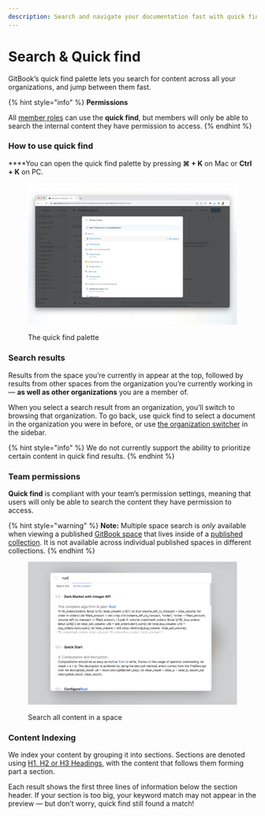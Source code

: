 ```yaml
---
description: Search and navigate your documentation fast with quick find.
---
```


# Search & Quick find

GitBook’s quick find palette lets you search for content across all your organizations, and jump between them fast.

{% hint style="info" %}
**Permissions**

All [member roles](../../account-management/member-management/roles.md) can use the **quick find**, but members will only be able to search the internal content they have permission to access.‌
{% endhint %}

### How to use quick find

**​**You can open the quick find palette by pressing **⌘ + K** on Mac or **Ctrl + K** on PC.

<figure><img src="../../.gitbook/assets/quick-find.png" alt=""><figcaption><p>The quick find palette</p></figcaption></figure>

### Search results <a href="#display-of-results" id="display-of-results"></a>

Results from the space you’re currently in appear at the top, followed by results from other spaces from the organization you’re currently working in — **as well as other organizations** you are a member of.

When you select a search result from an organization, you’ll switch to browsing that organization. To go back, use quick find to select a document in the organization you were in before, or use [the organization switcher](../editor/navigation.md#the-sidebar) in the sidebar.

{% hint style="info" %}
We do not currently support the ability to prioritize certain content in quick find results.
{% endhint %}

### ​Team permissions <a href="#team-permissions" id="team-permissions"></a>

**Quick find** is compliant with your team’s permission settings, meaning that users will only be able to search the content they have permission to access.‌

{% hint style="warning" %}
**Note:** Multiple space search is _only_ available when viewing a published [GitBook space](../editor/content-structure/what-is-a-space.md) that lives inside of a [published collection](../../published-documentation/share/collection-publishing.md). It is not available across individual published spaces in different collections.&#x20;
{% endhint %}

<figure><img src="../../.gitbook/assets/Screenshot 2024-02-15 at 11.35.11.png" alt=""><figcaption><p>Search all content in a space</p></figcaption></figure>

### Content Indexing <a href="#indexation" id="indexation"></a>

We index your content by grouping it into sections. Sections are denoted using [H1, H2 or H3 Headings](../blocks/heading.md), with the content that follows them forming part a section.

Each result shows the first three lines of information below the section header. If your section is too big,  your keyword match may not appear in the preview — but don’t worry, quick find still found a match!
